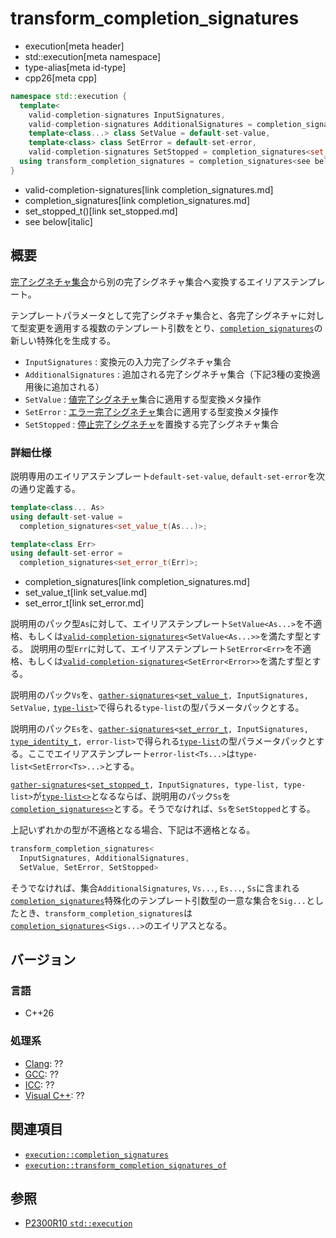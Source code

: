 # transform_completion_signatures
* execution[meta header]
* std::execution[meta namespace]
* type-alias[meta id-type]
* cpp26[meta cpp]

```cpp
namespace std::execution {
  template<
    valid-completion-signatures InputSignatures,
    valid-completion-signatures AdditionalSignatures = completion_signatures<>,
    template<class...> class SetValue = default-set-value,
    template<class> class SetError = default-set-error,
    valid-completion-signatures SetStopped = completion_signatures<set_stopped_t()>>
  using transform_completion_signatures = completion_signatures<see below>;
}
```
* valid-completion-signatures[link completion_signatures.md]
* completion_signatures[link completion_signatures.md]
* set_stopped_t()[link set_stopped.md]
* see below[italic]

## 概要
[完了シグネチャ集合](completion_signatures.md)から別の完了シグネチャ集合へ変換するエイリアステンプレート。

テンプレートパラメータとして完了シグネチャ集合と、各完了シグネチャに対して型変更を適用する複数のテンプレート引数をとり、[`completion_signatures`](completion_signatures.md)の新しい特殊化を生成する。

- `InputSignatures` : 変換元の入力完了シグネチャ集合
- `AdditionalSignatures` : 追加される完了シグネチャ集合（下記3種の変換適用後に追加される）
- `SetValue` : [値完了シグネチャ](set_value.md)集合に適用する型変換メタ操作
- `SetError` : [エラー完了シグネチャ](set_value.md)集合に適用する型変換メタ操作
- `SetStopped` : [停止完了シグネチャ](set_stopped.md)を置換する完了シグネチャ集合


### 詳細仕様
説明専用のエイリアステンプレート`default-set-value`, `default-set-error`を次の通り定義する。
```cpp
template<class... As>
using default-set-value =
  completion_signatures<set_value_t(As...)>;

template<class Err>
using default-set-error =
  completion_signatures<set_error_t(Err)>;
```
* completion_signatures[link completion_signatures.md]
* set_value_t[link set_value.md]
* set_error_t[link set_error.md]

説明用のパック型`As`に対して、エイリアステンプレート`SetValue<As...>`を不適格、もしくは[`valid-completion-signatures`](completion_signatures.md)`<SetValue<As...>>`を満たす型とする。
説明用の型`Err`に対して、エイリアステンプレート`SetError<Err>`を不適格、もしくは[`valid-completion-signatures`](completion_signatures.md)`<SetError<Error>>`を満たす型とする。

説明用のパック`Vs`を、[`gather-signatures`](gather-signatures.md)`<`[`set_value_t`](set_value.md)`, InputSignatures, SetValue,` [`type-list`](type-list.md)`>`で得られる`type-list`の型パラメータパックとする。

説明用のパック`Es`を、[`gather-signatures`](gather-signatures.md)`<`[`set_error_t`](set_error.md)`, InputSignatures,` [`type_identity_t`](/reference/type_traits/type_identity.md)`, error-list>`で得られる[`type-list`](type-list.md)の型パラメータパックとする。ここでエイリアステンプレート`error-list<Ts...>`は`type-list<SetError<Ts>...>`とする。

[`gather-signatures`](gather-signatures.md)`<`[`set_stopped_t`](set_stopped.md)`, InputSignatures, type-list, type-list>`が[`type-list<>`](type-list.md)となるならば、説明用のパック`Ss`を[`completion_signatures<>`](completion_signatures.md)とする。そうでなければ、`Ss`を`SetStopped`とする。

上記いずれかの型が不適格となる場合、下記は不適格となる。

```cpp
transform_completion_signatures<
  InputSignatures, AdditionalSignatures,
  SetValue, SetError, SetStopped>
```

そうでなければ、集合`AdditionalSignatures`, `Vs...`, `Es...`, `Ss`に含まれる[`completion_signatures`](completion_signatures.md)特殊化のテンプレート引数型の一意な集合を`Sig...`としたとき、`transform_completion_signatures`は[`completion_signatures`](completion_signatures.md)`<Sigs...>`のエイリアスとなる。


## バージョン
### 言語
- C++26

### 処理系
- [Clang](/implementation.md#clang): ??
- [GCC](/implementation.md#gcc): ??
- [ICC](/implementation.md#icc): ??
- [Visual C++](/implementation.md#visual_cpp): ??


## 関連項目
- [`execution::completion_signatures`](completion_signatures.md)
- [`execution::transform_completion_signatures_of`](transform_completion_signatures_of.md)


## 参照
- [P2300R10 `std::execution`](https://www.open-std.org/jtc1/sc22/wg21/docs/papers/2024/p2300r10.html)
